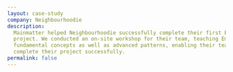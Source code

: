 ```yaml
---
layout: case-study
company: Neighbourhoodie
description:
  Mainmatter helped Neighbourhoodie successfully complete their first Ember.js
  project. We conducted an on-site workshop for their team, teaching Ember.js’
  fundamental concepts as well as advanced patterns, enabling their team to
  complete their project successfully.
permalink: false
---
```

